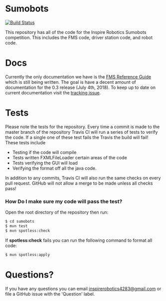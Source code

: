 # Sumobots
[![Build Status](https://travis-ci.org/InspireRobotics/sumobots.svg?branch=master)](https://travis-ci.org/InspireRobotics/sumobots)

This repository has all of the code for the Inspire Robotics Sumobots competition. This includes the FMS code, driver station code, and robot code. 

# Docs
Currently the only documentation we have is the [FMS Reference Guide](https://docs.google.com/document/d/1qiZn4luMMmQuMcA1el_nNRmyWFzrsatD_j4kDK5Ss3E/edit?usp=sharing) which is still being written. The goal is have a decent amount of documentation for the 0.3 release (July 4th, 2018). To keep up to date on current documentation visit the [tracking issue](https://github.com/InspireRobotics/sumobots/issues/50).

# Tests
Please note the tests for the repository. Every time a commit is made to the master branch of the repository Travis CI will run a series of tests to verify the code. If a single one of these test fails the Travis the build will fail! These tests include

- Testing if the code will compile
- Tests written FXMLFileLoader certain areas of the code
- Tests verifying the GUI will load 
- Verifying the format off all the java code.



In addition to any commits, Travis CI will also run the same checks on every pull request. GitHub will not allow a merge to be made unless all checks pass!

### How Do I make sure my code will pass the test?
Open the root directory of the repository then run:

```cmd
$ cd sumobots
$ mvn test
$ mvn spotless:check
```

If __spotless:check__ fails you can run the following command to format all code:
```cmd
$ mvn spotless:apply
```

# Questions?
If you have any questions you can email [inspirerobotics4283@gmail.com](mailto:inspirerobotics4283@gmail.com) or file a GitHub issue with the 'Question' label.